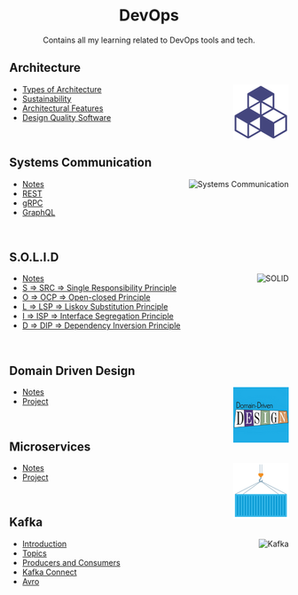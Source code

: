 <h1 align="center"> DevOps </h1>

<p align="center"> Contains all my learning related to DevOps tools and tech.</p>

## Architecture

<img align="right" src="images/architecture-blocks.png" alt="Architecture" style="height: 100px"> 

- [Types of Architecture](Architecture/types-of-architecture.md)
- [Sustainability](Architecture/sustainability.md)
- [Architectural Features](Architecture/architectural-features.md)
- [Design Quality Software](Architecture/design-quality-software.md)

<br>

## Systems Communication

<img align="right" src="https://cdn.jsdelivr.net/gh/devicons/devicon/icons/graphql/graphql-plain.svg" style="height: 100px" alt="Systems Communication"> 

- [Notes](/SystemsCommunication)
- [REST](/SystemsCommunication/REST)
- [gRPC](/SystemsCommunication/gRPC)
- [GraphQL](/SystemsCommunication/GraphQL)

<br>

## S.O.L.I.D
<img align="right" src="https://cdn.jsdelivr.net/gh/devicons/devicon/icons/markdown/markdown-original.svg" style="height: 100px" alt="SOLID"> 

- [Notes](/SOLID)
- [S ⇒ SRC ⇒ Single Responsibility Principle](/SOLID/single-responsability)
- [O ⇒ OCP ⇒ Open-closed Principle](/SOLID/open-closed)
- [L ⇒ LSP ⇒ Liskov Substitution Principle](/SOLID/liskov-substitution)
- [I ⇒ ISP ⇒ Interface Segregation Principle](/SOLID/interface-segregation)
- [D ⇒ DIP ⇒ Dependency Inversion Principle](/SOLID/dependency-inversion)

<br>

## Domain Driven Design
<img align="right" src="images/domain-driven-design.png" style="height: 100px" alt="Domain Driven Design"> 

- [Notes](/domain-driven-design)
- [Project](https://github.com/GabrielBrotas/domain-driven-design)

<br>

## Microservices
<img align="right" src="images/microservices.png" style="height: 100px" alt="Microservices"> 

- [Notes](/microservices)
- [Project](https://github.com/GabrielBrotas/meetup-microservices)

<br>

## Kafka
<img align="right" src="https://cdn.jsdelivr.net/gh/devicons/devicon/icons/apachekafka/apachekafka-original.svg" style="height: 100px" alt="Kafka"> 

- [Introduction](/Kafka)
- [Topics](/Kafka/topics)
- [Producers and Consumers](/Kafka/producers-and-consumers)
- [Kafka Connect](/Kafka/kafka-connect)
- [Avro](/Kafka/avro)
